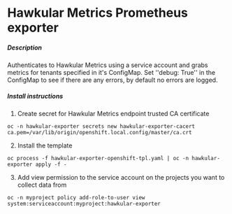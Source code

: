 # Hawkular Metrics Prometheus exporter

##### Description

Authenticates to Hawkular Metrics using a service account and grabs metrics for tenants specified in it's ConfigMap.
Set ''debug: True'' in the ConfigMap to see if there are any errors, by default no errors are logged.

##### Install instructions

1. Create secret for Hawkular Metrics endpoint trusted CA certificate
```
oc -n hawkular-exporter secrets new hawkular-exporter-cacert ca.pem=/var/lib/origin/openshift.local.config/master/ca.crt
```

2. Install the template
```
oc process -f hawkular-exporter-openshift-tpl.yaml | oc -n hawkular-exporter apply -f -
```

3. Add view permission to the service account on the projects you want to collect data from
```
oc -n myproject policy add-role-to-user view system:serviceaccount:myproject:hawkular-exporter
```
